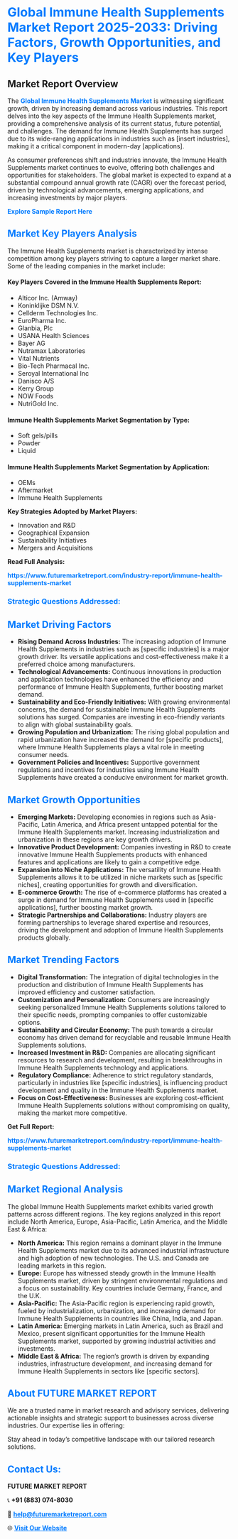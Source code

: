 <h1 style="color: #007BFF;">Global Immune Health Supplements Market Report 2025-2033: Driving Factors, Growth Opportunities, and Key Players</h1>

<section id="overview">
<h2>Market Report Overview</h2>
<p>The <a href="https://www.futuremarketreport.com/industry-report/immune-health-supplements-market" style="color: #007BFF; text-decoration: none;"><strong>Global Immune Health Supplements Market</strong></a> is witnessing significant growth, driven by increasing demand across various industries. This report delves into the key aspects of the Immune Health Supplements market, providing a comprehensive analysis of its current status, future potential, and challenges. The demand for Immune Health Supplements has surged due to its wide-ranging applications in industries such as [insert industries], making it a critical component in modern-day [applications].</p>
<p>As consumer preferences shift and industries innovate, the Immune Health Supplements market continues to evolve, offering both challenges and opportunities for stakeholders. The global market is expected to expand at a substantial compound annual growth rate (CAGR) over the forecast period, driven by technological advancements, emerging applications, and increasing investments by major players.</p>
</section>

<section id="overview">
<p><a href="https://www.futuremarketreport.com/request-sample/reportId=116702" style="color: #007BFF; text-decoration: none;"><strong>Explore Sample Report Here</strong></a></p>
</section>

<section id="key-players">
<h2 style="color: #007BFF;">Market Key Players Analysis</h2>
<p>The Immune Health Supplements market is characterized by intense competition among key players striving to capture a larger market share. Some of the leading companies in the market include:</p>
<h4>Key Players Covered in the Immune Health Supplements Report:</h4>
<ul><li>Alticor Inc. (Amway)</li><li>Koninklijke DSM N.V.</li><li>Cellderm Technologies Inc.</li><li>EuroPharma Inc.</li><li>Glanbia, Plc</li><li>USANA Health Sciences</li><li>Bayer AG</li><li>Nutramax Laboratories</li><li>Vital Nutrients</li><li>Bio-Tech Pharmacal Inc.</li><li>Seroyal International Inc</li><li>Danisco A/S</li><li>Kerry Group</li><li>NOW Foods</li><li>NutriGold Inc.</li></ul>
<h4>Immune Health Supplements Market Segmentation by Type:</h4>
<ul><li>Soft gels/pills</li><li>Powder</li><li>Liquid</li></ul>

<h4>Immune Health Supplements Market Segmentation by Application:</h4>
<ul><li>OEMs</li><li>Aftermarket</li><li>Immune Health Supplements</li></ul>
<p><strong>Key Strategies Adopted by Market Players:</strong></p>
<ul>
<li>Innovation and R&D</li>
<li>Geographical Expansion</li>
<li>Sustainability Initiatives</li>
<li>Mergers and Acquisitions</li>
</ul>
</section>

<section>
<p><strong>Read Full Analysis: </strong></p><a href="https://www.futuremarketreport.com/industry-report/immune-health-supplements-market" style="color: #007BFF; text-decoration: none;"><strong>https://www.futuremarketreport.com/industry-report/immune-health-supplements-market</strong></a>
<h3 style="color: #007BFF;">Strategic Questions Addressed:</h3>
</section>

<section id="driving-factors">
<h2 style="color: #007BFF;">Market Driving Factors</h2>
<ul>
<li><strong>Rising Demand Across Industries:</strong> The increasing adoption of Immune Health Supplements in industries such as [specific industries] is a major growth driver. Its versatile applications and cost-effectiveness make it a preferred choice among manufacturers.</li>
<li><strong>Technological Advancements:</strong> Continuous innovations in production and application technologies have enhanced the efficiency and performance of Immune Health Supplements, further boosting market demand.</li>
<li><strong>Sustainability and Eco-Friendly Initiatives:</strong> With growing environmental concerns, the demand for sustainable Immune Health Supplements solutions has surged. Companies are investing in eco-friendly variants to align with global sustainability goals.</li>
<li><strong>Growing Population and Urbanization:</strong> The rising global population and rapid urbanization have increased the demand for [specific products], where Immune Health Supplements plays a vital role in meeting consumer needs.</li>
<li><strong>Government Policies and Incentives:</strong> Supportive government regulations and incentives for industries using Immune Health Supplements have created a conducive environment for market growth.</li>
</ul>
</section>

<section id="growth-opportunities">
<h2 style="color: #007BFF;">Market Growth Opportunities</h2>
<ul>
<li><strong>Emerging Markets:</strong> Developing economies in regions such as Asia-Pacific, Latin America, and Africa present untapped potential for the Immune Health Supplements market. Increasing industrialization and urbanization in these regions are key growth drivers.</li>
<li><strong>Innovative Product Development:</strong> Companies investing in R&D to create innovative Immune Health Supplements products with enhanced features and applications are likely to gain a competitive edge.</li>
<li><strong>Expansion into Niche Applications:</strong> The versatility of Immune Health Supplements allows it to be utilized in niche markets such as [specific niches], creating opportunities for growth and diversification.</li>
<li><strong>E-commerce Growth:</strong> The rise of e-commerce platforms has created a surge in demand for Immune Health Supplements used in [specific applications], further boosting market growth.</li>
<li><strong>Strategic Partnerships and Collaborations:</strong> Industry players are forming partnerships to leverage shared expertise and resources, driving the development and adoption of Immune Health Supplements products globally.</li>
</ul>
</section>

<section id="trending-factors">
<h2 style="color: #007BFF;">Market Trending Factors</h2>
<ul>
<li><strong>Digital Transformation:</strong> The integration of digital technologies in the production and distribution of Immune Health Supplements has improved efficiency and customer satisfaction.</li>
<li><strong>Customization and Personalization:</strong> Consumers are increasingly seeking personalized Immune Health Supplements solutions tailored to their specific needs, prompting companies to offer customizable options.</li>
<li><strong>Sustainability and Circular Economy:</strong> The push towards a circular economy has driven demand for recyclable and reusable Immune Health Supplements solutions.</li>
<li><strong>Increased Investment in R&D:</strong> Companies are allocating significant resources to research and development, resulting in breakthroughs in Immune Health Supplements technology and applications.</li>
<li><strong>Regulatory Compliance:</strong> Adherence to strict regulatory standards, particularly in industries like [specific industries], is influencing product development and quality in the Immune Health Supplements market.</li>
<li><strong>Focus on Cost-Effectiveness:</strong> Businesses are exploring cost-efficient Immune Health Supplements solutions without compromising on quality, making the market more competitive.</li>
</ul>
</section>

<section>
<p><strong>Get Full Report: </strong></p><a href="https://www.futuremarketreport.com/industry-report/immune-health-supplements-market" style="color: #007BFF; text-decoration: none;"><strong>https://www.futuremarketreport.com/industry-report/immune-health-supplements-market</strong></a>
<h3 style="color: #007BFF;">Strategic Questions Addressed:</h3>
</section>


<section id="regional-analysis">
<h2 style="color: #007BFF;">Market Regional Analysis</h2>
<p>The global Immune Health Supplements market exhibits varied growth patterns across different regions. The key regions analyzed in this report include North America, Europe, Asia-Pacific, Latin America, and the Middle East & Africa:</p>
<ul>
<li><strong>North America:</strong> This region remains a dominant player in the Immune Health Supplements market due to its advanced industrial infrastructure and high adoption of new technologies. The U.S. and Canada are leading markets in this region.</li>
<li><strong>Europe:</strong> Europe has witnessed steady growth in the Immune Health Supplements market, driven by stringent environmental regulations and a focus on sustainability. Key countries include Germany, France, and the U.K.</li>
<li><strong>Asia-Pacific:</strong> The Asia-Pacific region is experiencing rapid growth, fueled by industrialization, urbanization, and increasing demand for Immune Health Supplements in countries like China, India, and Japan.</li>
<li><strong>Latin America:</strong> Emerging markets in Latin America, such as Brazil and Mexico, present significant opportunities for the Immune Health Supplements market, supported by growing industrial activities and investments.</li>
<li><strong>Middle East & Africa:</strong> The region’s growth is driven by expanding industries, infrastructure development, and increasing demand for Immune Health Supplements in sectors like [specific sectors].</li>
</ul>
</section>

<footer>
<h2 style="color: #007BFF;">About FUTURE MARKET REPORT</h2>
<p>We are a trusted name in market research and advisory services, delivering actionable insights and strategic support to businesses across diverse industries. Our expertise lies in offering:</p>

<p>Stay ahead in today’s competitive landscape with our tailored research solutions.</p>

<h2 style="color: #007BFF;">Contact Us:</h2>
<p><strong>FUTURE MARKET REPORT</strong></p>
<p>📞 <strong>+91 (883) 074-8030</strong></p>
<p>📧 <strong><a href="mailto:help@futuremarketreport.com" style="color: #007BFF;">help@futuremarketreport.com</a></strong></p>
<p>🌐 <strong><a href="https://www.futuremarketreport.com/" style="color: #007BFF;">Visit Our Website</a></strong></p>
</footer>